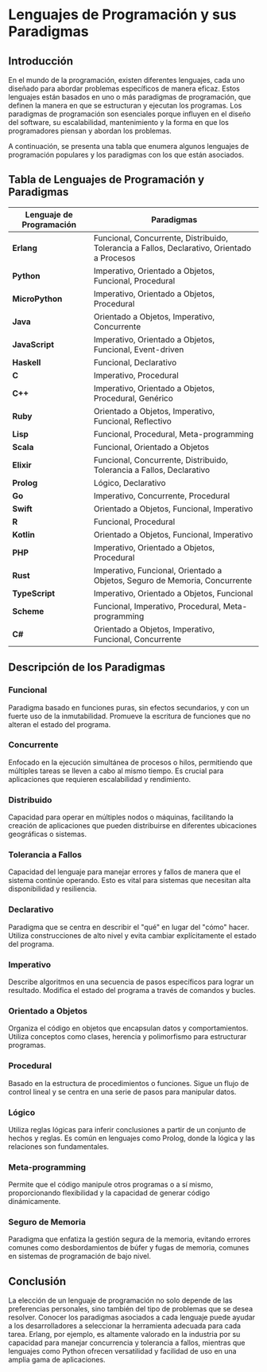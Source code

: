 
# Lenguajes de Programación y sus Paradigmas

## Introducción

En el mundo de la programación, existen diferentes lenguajes, cada uno diseñado para abordar problemas específicos de manera eficaz. Estos lenguajes están basados en uno o más paradigmas de programación, que definen la manera en que se estructuran y ejecutan los programas. Los paradigmas de programación son esenciales porque influyen en el diseño del software, su escalabilidad, mantenimiento y la forma en que los programadores piensan y abordan los problemas.

A continuación, se presenta una tabla que enumera algunos lenguajes de programación populares y los paradigmas con los que están asociados.

## Tabla de Lenguajes de Programación y Paradigmas

| **Lenguaje de Programación** | **Paradigmas**                                      |
|------------------------------|-----------------------------------------------------|
| **Erlang**                   | Funcional, Concurrente, Distribuido, Tolerancia a Fallos, Declarativo, Orientado a Procesos |
| **Python**                   | Imperativo, Orientado a Objetos, Funcional, Procedural |
| **MicroPython**              | Imperativo, Orientado a Objetos, Procedural         |
| **Java**                     | Orientado a Objetos, Imperativo, Concurrente        |
| **JavaScript**               | Imperativo, Orientado a Objetos, Funcional, Event-driven |
| **Haskell**                  | Funcional, Declarativo                              |
| **C**                        | Imperativo, Procedural                              |
| **C++**                      | Imperativo, Orientado a Objetos, Procedural, Genérico |
| **Ruby**                     | Orientado a Objetos, Imperativo, Funcional, Reflectivo |
| **Lisp**                     | Funcional, Procedural, Meta-programming             |
| **Scala**                    | Funcional, Orientado a Objetos                      |
| **Elixir**                   | Funcional, Concurrente, Distribuido, Tolerancia a Fallos, Declarativo |
| **Prolog**                   | Lógico, Declarativo                                 |
| **Go**                       | Imperativo, Concurrente, Procedural                 |
| **Swift**                    | Orientado a Objetos, Funcional, Imperativo          |
| **R**                        | Funcional, Procedural                               |
| **Kotlin**                   | Orientado a Objetos, Funcional, Imperativo          |
| **PHP**                      | Imperativo, Orientado a Objetos, Procedural         |
| **Rust**                     | Imperativo, Funcional, Orientado a Objetos, Seguro de Memoria, Concurrente |
| **TypeScript**               | Imperativo, Orientado a Objetos, Funcional          |
| **Scheme**                   | Funcional, Imperativo, Procedural, Meta-programming |
| **C#**                       | Orientado a Objetos, Imperativo, Funcional, Concurrente |

## Descripción de los Paradigmas

### Funcional
Paradigma basado en funciones puras, sin efectos secundarios, y con un fuerte uso de la inmutabilidad. Promueve la escritura de funciones que no alteran el estado del programa.

### Concurrente
Enfocado en la ejecución simultánea de procesos o hilos, permitiendo que múltiples tareas se lleven a cabo al mismo tiempo. Es crucial para aplicaciones que requieren escalabilidad y rendimiento.

### Distribuido
Capacidad para operar en múltiples nodos o máquinas, facilitando la creación de aplicaciones que pueden distribuirse en diferentes ubicaciones geográficas o sistemas.

### Tolerancia a Fallos
Capacidad del lenguaje para manejar errores y fallos de manera que el sistema continúe operando. Esto es vital para sistemas que necesitan alta disponibilidad y resiliencia.

### Declarativo
Paradigma que se centra en describir el "qué" en lugar del "cómo" hacer. Utiliza construcciones de alto nivel y evita cambiar explícitamente el estado del programa.

### Imperativo
Describe algoritmos en una secuencia de pasos específicos para lograr un resultado. Modifica el estado del programa a través de comandos y bucles.

### Orientado a Objetos
Organiza el código en objetos que encapsulan datos y comportamientos. Utiliza conceptos como clases, herencia y polimorfismo para estructurar programas.

### Procedural
Basado en la estructura de procedimientos o funciones. Sigue un flujo de control lineal y se centra en una serie de pasos para manipular datos.

### Lógico
Utiliza reglas lógicas para inferir conclusiones a partir de un conjunto de hechos y reglas. Es común en lenguajes como Prolog, donde la lógica y las relaciones son fundamentales.

### Meta-programming
Permite que el código manipule otros programas o a sí mismo, proporcionando flexibilidad y la capacidad de generar código dinámicamente.

### Seguro de Memoria
Paradigma que enfatiza la gestión segura de la memoria, evitando errores comunes como desbordamientos de búfer y fugas de memoria, comunes en sistemas de programación de bajo nivel.

## Conclusión

La elección de un lenguaje de programación no solo depende de las preferencias personales, sino también del tipo de problemas que se desea resolver. Conocer los paradigmas asociados a cada lenguaje puede ayudar a los desarrolladores a seleccionar la herramienta adecuada para cada tarea. Erlang, por ejemplo, es altamente valorado en la industria por su capacidad para manejar concurrencia y tolerancia a fallos, mientras que lenguajes como Python ofrecen versatilidad y facilidad de uso en una amplia gama de aplicaciones.

